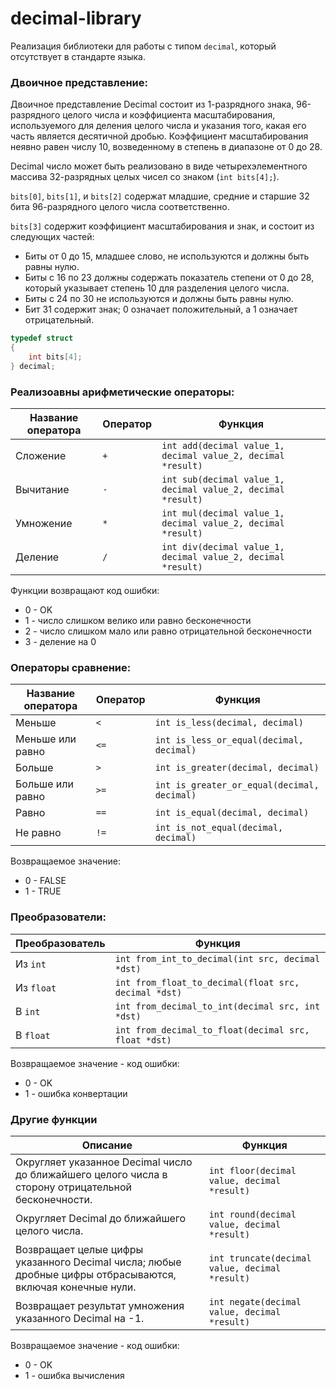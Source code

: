 # decimal-library

Реализация библиотеки для работы с типом `decimal`, который отсутствует в стандарте языка.

### Двоичное представление:

Двоичное представление Decimal состоит из 1-разрядного знака, 96-разрядного целого числа и коэффициента масштабирования, используемого для деления целого числа и указания того, какая его часть является десятичной дробью. Коэффициент масштабирования неявно равен числу 10, возведенному в степень в диапазоне от 0 до 28.

Decimal число может быть реализовано в виде четырехэлементного массива 32-разрядных целых чисел со знаком (`int bits[4];`).

`bits[0]`, `bits[1]`, и `bits[2]` содержат младшие, средние и старшие 32 бита 96-разрядного целого числа соответственно.

`bits[3]` содержит коэффициент масштабирования и знак, и состоит из следующих частей:
- Биты от 0 до 15, младшее слово, не используются и должны быть равны нулю.
- Биты с 16 по 23 должны содержать показатель степени от 0 до 28, который указывает степень 10 для разделения целого числа.
- Биты с 24 по 30 не используются и должны быть равны нулю.
- Бит 31 содержит знак; 0 означает положительный, а 1 означает отрицательный.

```c
typedef struct 
{
    int bits[4];
} decimal;
```

### Реализоавны арифметические операторы:

| Название оператора | Оператор  | Функция                                                                            | 
| ------ | ------ |------------------------------------------------------------------------------------|
| Сложение | `+` | `int add(decimal value_1, decimal value_2, decimal *result)`         |
| Вычитание | `-` | `int sub(decimal value_1, decimal value_2, decimal *result)`         |
| Умножение | `*` | `int mul(decimal value_1, decimal value_2, decimal *result)` | 
| Деление | `/` | `int div(decimal value_1, decimal value_2, decimal *result)` |

Функции возвращают код ошибки:  
- 0 - OK  
- 1 - число слишком велико или равно бесконечности
- 2 - число слишком мало или равно отрицательной бесконечности
- 3 - деление на 0

### Операторы сравнение:

| Название оператора | Оператор  | Функция | 
| ------ | ------ | ------ |
| Меньше  | `<` | `int is_less(decimal, decimal)` |
| Меньше или равно | `<=` | `int is_less_or_equal(decimal, decimal)` | 
| Больше | `>` |  `int is_greater(decimal, decimal)` |
| Больше или равно | `>=` | `int is_greater_or_equal(decimal, decimal)` | 
| Равно | `==` |  `int is_equal(decimal, decimal)` |
| Не равно | `!=` |  `int is_not_equal(decimal, decimal)` |

Возвращаемое значение:
- 0 - FALSE
- 1 - TRUE

### Преобразователи:

| Преобразователь | Функция | 
| ------ | ------ |
| Из `int` | `int from_int_to_decimal(int src, decimal *dst)` |
| Из `float`  | `int from_float_to_decimal(float src, decimal *dst)` |
| В `int`  | `int from_decimal_to_int(decimal src, int *dst)` |
| В `float`  | `int from_decimal_to_float(decimal src, float *dst)` |

Возвращаемое значение - код ошибки:
 - 0 - OK
 - 1 - ошибка конвертации

 ### Другие функции

| Описание | Функция                                                  | 
| ------ |----------------------------------------------------------|
| Округляет указанное Decimal число до ближайшего целого числа в сторону отрицательной бесконечности. | `int floor(decimal value, decimal *result)`    |	
| Округляет Decimal до ближайшего целого числа. | `int round(decimal value, decimal *result)`    |
| Возвращает целые цифры указанного Decimal числа; любые дробные цифры отбрасываются, включая конечные нули. | `int truncate(decimal value, decimal *result)` |
| Возвращает результат умножения указанного Decimal на -1. | `int negate(decimal value, decimal *result)`   |

Возвращаемое значение - код ошибки:
 - 0 - OK
 - 1 - ошибка вычисления